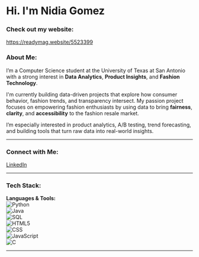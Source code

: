# Hi. I'm Nidia Gomez 

###  Check out my website:
https://readymag.website/5523399

###  About Me:
I’m a Computer Science student at the University of Texas at San Antonio with a strong interest in **Data Analytics**, **Product Insights**, and **Fashion Technology**.

I'm currently building data-driven projects that explore how consumer behavior, fashion trends, and transparency intersect. My passion project focuses on empowering fashion enthusiasts by using data to bring **fairness**, **clarity**, and **accessibility** to the fashion resale market.

I’m especially interested in product analytics, A/B testing, trend forecasting, and building tools that turn raw data into real-world insights.

---

### Connect with Me:
[LinkedIn](https://www.linkedin.com/in/nidia-gomez)  

---

### Tech Stack:
**Languages & Tools:**  
![Python](https://img.shields.io/badge/-Python-blue?style=flat-square&logo=python)  
![Java](https://img.shields.io/badge/-Java-orange?style=flat-square&logo=java)  
![SQL](https://img.shields.io/badge/-SQL-336791?style=flat-square&logo=postgresql)  
![HTML5](https://img.shields.io/badge/-HTML5-E34F26?style=flat-square&logo=html5)  
![CSS](https://img.shields.io/badge/-CSS3-1572B6?style=flat-square&logo=css3)  
![JavaScript](https://img.shields.io/badge/-JavaScript-F7DF1E?style=flat-square&logo=javascript)  
![C](https://img.shields.io/badge/-C-blue?style=flat-square&logo=c)

---
